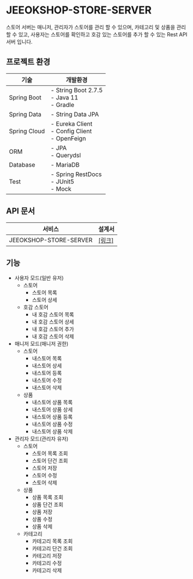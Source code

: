 # JEEOKSHOP-STORE-SERVER
스토어 서버는 매니저, 관리자가 스토어를 관리 할 수 있으며, 카테고리 및 상품을 관리할 수 있고, 
사용자는 스토어를 확인하고 호감 있는 스토어를 추가 할 수 있는 Rest API 서버 입니다.

## 프로젝트 환경
| 기술 | 개발환경 |
| --- | --- |
| Spring Boot | - String Boot 2.7.5 </br> - Java 11 </br> - Gradle |
| Spring Data | - String Data JPA |
| Spring Cloud | - Eureka Client </br> - Config Client </br> - OpenFeign |
| ORM | - JPA </br> - Querydsl |
| Database | - MariaDB |
| Test | - Spring RestDocs </br> - JUnit5 </br> - Mock |

## API 문서
| 서비스 | 설계서 |
| --- | --- |
| JEEOKSHOP-STORE-SERVER | [[링크]](https://heechul90.github.io/docs/api/jeeok-project/jeeokshop/store-server-API-%EB%AC%B8%EC%84%9C/index.html) |

## 기능
- 사용자 모드(일반 유저)
  - 스토어
    - 스토어 목록
    - 스토어 상세
  - 호감 스토어
    - 내 호감 스토어 목록
    - 내 호감 스토어 상세
    - 내 호감 스토어 추가
    - 내 호감 스토어 삭제
- 매니저 모드(매니저 권한)
  - 스토어
    - 내스토어 목록
    - 내스토어 상세
    - 내스토어 등록
    - 내스토어 수정
    - 내스토어 삭제
  - 상품
    - 내스토어 상품 목록
    - 내스토어 상품 상세
    - 내스토어 상품 등록
    - 내스토어 상품 수정
    - 내스토어 상품 삭제
- 관리자 모드(관리자 유저)
  - 스토어
    - 스토어 목록 조회
    - 스토어 단건 조회
    - 스토어 저장
    - 스토어 수정
    - 스토어 삭제
  - 상품
    - 상품 목록 조회
    - 상품 단건 조회
    - 상품 저장
    - 상품 수정
    - 상품 삭제
  - 카테고리
    - 카테고리 목록 조회
    - 카테고리 단건 조회
    - 카테고리 저장
    - 카테고리 수정
    - 카테고리 삭제